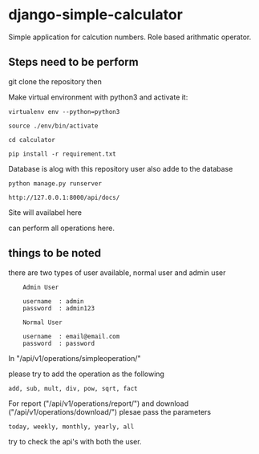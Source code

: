 # django-simple-calculator

Simple application for calcution numbers.
Role based arithmatic operator.

## Steps need to be perform

git clone the repository then

Make virtual environment with python3 and activate it:
```
virtualenv env --python=python3

source ./env/bin/activate

cd calculator

pip install -r requirement.txt

```
Database is alog with this repository user also adde to the database

```
python manage.py runserver

http://127.0.0.1:8000/api/docs/
```

Site will availabel here

can perform all operations here.

## things to be noted

there are two types of user available, normal user and admin user

```
	Admin User

	username  : admin
	password  : admin123

	Normal User

	username  : email@email.com
	password  : password
```

In "/api/v1/operations/simpleoperation/"

please try to add the operation as the following

```
add, sub, mult, div, pow, sqrt, fact
```

For report ("/api/v1/operations/report/") and download ("/api/v1/operations/download/") plesae pass the parameters

```
today, weekly, monthly, yearly, all
```

try to check the api's with both the user.